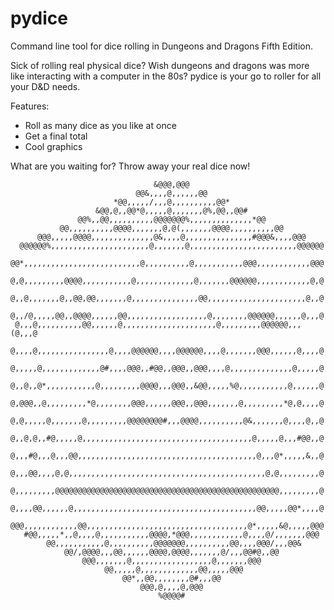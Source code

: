 # pydice
Command line tool for dice rolling in Dungeons and Dragons Fifth Edition.

 Sick of rolling real physical dice? Wish dungeons and dragons was more like interacting with a computer in the 80s?
 pydice is your go to roller for all your D&D needs.
 
 Features:
 - Roll as many dice as you like at once
 - Get a final total
 - Cool graphics

What are you waiting for? Throw away your real dice now!

                                                                                
                                                                                
                                    &@@@,@@@                                    
                                @@&,,,,@,,,,,,@@                                
                           *@@,,,,,/,,,@,,,,,,,,,,@@*                           
                       &@@,@,,@@*@,,,,,@,,,,,,,@%,@@,,@@#                       
                   @@%,,@@,,,,,,,,,,@@@@@@@%,,,,,,,,,,,,,,*@@                   
               @@,,,,,,,,,,@@@@,,,,,,,@,@(,,,,,,,@@@@,,,,,,,,,,@@               
          @@@,,,,,@@@@,,,,,,,,,,,,,,@&,,,,@,,,,,,,,,,,,,,,#@@@&,,,,@@@          
      @@@@@@%,,,,,,,,,,,,,,,,,,,,,,@,,,,,,,@,,,,,,,,,,,,,,,,,,,,,,,,@@@@@@      
     @@*,,,,,,,,,,,,,,,,,,,,,,,,,,@,,,,,,,,,,@,,,,,,,,,,,@@@,,,,,,,,,,,,@@@     
     @,@,,,,,,,,,@@@@,,,,,,,,,,,@,,,,,,,,,,,,,@,,,,,,,@@@@@@,,,,,,,,,,,,@,@     
     @,,@,,,,,,,@,,@@,@@,,,,,,,@,,,,,,,,,,,,,,,@@,,,,,,,,,,,,,,,,,,,,,,@,,@     
     @,,/@,,,,,@@,,@@@@,,,,,,@@,,,,,,,,,,,,,,,,,,@,,,,,,,,@@@@@@,,,,,,@,,,@     
     @,,,@,,,,,,,,,,@@,,,,,,@,,,,,,,,,,,,,,,,,,,,,@,,,,,,,,,@@@@@@,,,(@,,,@     
     @,,,,@,,,,,,,,,,,,,,,,@,,,,@@@@@@,,,,@@@@@@,,,,@,,,,,,,@@@,,,,,,@,,,,@     
     @,,,,,@,,,,,,,,,,,,,@#,,,,@@@,,#@@,,@@@,,@@@,,,,@,,,,,,,,,,,,,,@,,,,,@     
     @,,@,,@*,,,,,,,,,,,@,,,,,,,,,@@@@,,,@@@,,&@@,,,,,%@,,,,,,,,,,,@,,,,,,@     
     @,@@@,,@,,,,,,,,,*@,,,,,,,,@@@,,,,,,@@@,,@@@,,,,,,,@,,,,,,,,,*@,@,,,,@     
     @,@,,,,,@,,,,,,,@,,,,,,,,,@@@@@@@@#,,,@@@@,,,,,,,,,,@&,,,,,,,@,,,,@,,@     
     @,,@,@,,#@,,,,,@,,,,,,,,,,,,,,,,,,,,,,,,,,,,,,,,,,,,,,@,,,,,@,,,#@@,,@     
     @,,,#@,,,@,,,@@,,,,,,,,,,,,,,,,,,,,,,,,,,,,,,,,,,,,,,,,@,,,@*,,,,,&,,@     
     @,,,@@,,,,@,@,,,,,,,,,,,,,,,,,,,,,,,,,,,,,,,,,,,,,,,,,,,,@,@,,,,,,,,,@     
     @,,,,,,,,,@@@@@@@@@@@@@@@@@@@@@@@@@@@@@@@@@@@@@@@@@@@@@@@@@@,,,,,,,,,@     
     @,,,,@@,,,,,,@,,,,,,,,,,,,,,,,,,,,,,,,,,,,,,,,,,,,,,,,,@@,,,,,@@*,,,,@     
     @@@,,,,,,,,,,,,@@,,,,,,,,,,,,,,,,,,,,,,,,,,,,,,,,,,,,@*,,,,,&@,,,,,@@@     
       #@@,,,,,*,,@,,,,@,,,,,,,,,,,@@@@,*@@@,,,,,,,,,,,,@,,,,@/,,,,,,,@@@       
            @@,,,,,,,,,,,@,,,,,,,,,,@@@@@@@,,,,,,,,,,@@,,,,@@@/,,,@@&           
                @@/,@@@@,,,@@,,,,,,@@@@,@@@@,,,,,,,@/,,,@@#@,,@@                
                    @@@,,,,,,,@,,,,,,,,,,,,,,,,,,@,,,,,,,@@@                    
                         @@,,,,,@,,,,,,,,,,,,,@@,,,,,@@@                        
                             @@*,,@@,,,,,,,,@#,,,@@                             
                                 @@@,@,,,,@,@@@                                 
                                     %@@@@#                                     
                                                                                

